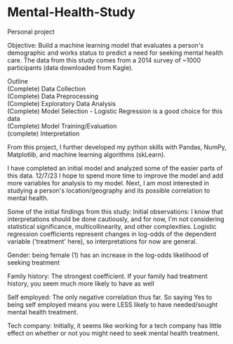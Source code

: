 # Mental-Health-Study
Personal project 

Objective:
Build a machine learning model that evaluates a person's demographic and works status to predict a need for seeking mental health care. The data from this study comes from a 2014 survey of ~1000 participants (data downloaded from Kagle).

Outline <br>
(Complete) Data Collection <br>
(Complete)  Data Preprocessing <br>
(Complete)  Exploratory Data Analysis <br>
(Complete) Model Selection - Logistic Regression is a good choice for this data <br>
(Complete)  Model Training/Evaluation <br>
(complete)  Interpretation <br>

From this project, I further developed my python skills with Pandas, NumPy, Matplotlib, and machine learning algorithms (skLearn). 

I have completed an initial model and analyzed some of the easier parts of this data. 12/7/23 I hope to spend more time to improve the model and add more variables for analysis to my model. Next, I am most interested in studying a person's location/geography and its possible correlation to mental health. 

Some of the initial findings from this study:
Initial observations: I know that interpretations should be done cautiously, and for now, I'm not considering statistical significance, multicollinearity, and other complexities. Logistic regression coefficients represent changes in log-odds of the dependent variable ('treatment' here), so interpretations for now are general.

Gender: being female (1) has an increase in the log-odds likelihood of seeking treatment

Family history: The strongest coefficient. If your family had treatment history, you seem much more likely to have as well

Self employed: The only negative correlation thus far. So saying Yes to being self employed means you were LESS likely to have needed/sought mental health treatment.

Tech company: Initially, it seems like working for a tech company has little effect on whether or not you might need to seek mental health treatment.
